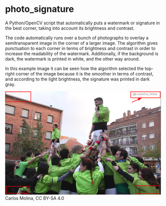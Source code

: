 # photo_signature
A Python/OpenCV script that automatically puts a watermark or signature in the best corner, taking into account its brightness and contrast.

The code automatically runs over a bunch of photographs to overlay a semitransparent image in the corner of a larger image. The algorithm gives punctuation to each corner in terms of brightness and contrast in order to increase the readability of the watermark. Additionally, if the background is dark, the watermark is printed in white, and the other way around.

In this example image it can be seen how the algorithm selected the top-right corner of the image because it is the smoother in terms of contrast, and according to the light brightness, the signature was printed in dark gray.

![](img/test_image.png)
Carlos Molina, CC BY-SA 4.0
